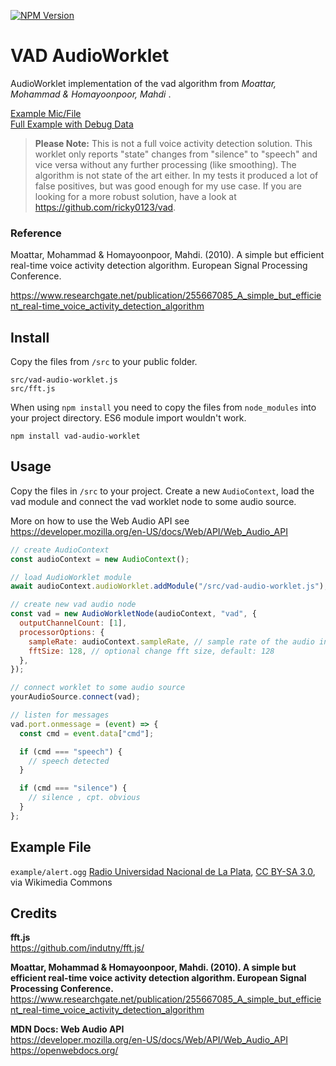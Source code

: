 [![NPM Version](https://img.shields.io/npm/v/vad-audio-worklet?style=flat&color=green)](https://www.npmjs.com/package/vad-audio-worklet)

# VAD AudioWorklet

AudioWorklet implementation of the vad algorithm from _Moattar, Mohammad & Homayoonpoor, Mahdi_ .

[Example Mic/File](https://thurti.github.io/vad-audio-worklet/example/index.html)  
[Full Example with Debug Data](https://thurti.github.io/vad-audio-worklet/example/index-full.html)

> **Please Note:** This is not a full voice activity detection solution. This worklet only reports "state" changes from "silence" to "speech" and vice versa without any further processing (like smoothing). The algorithm is not state of the art either. In my tests it produced a lot of false positives, but was good enough for my use case. If you are looking for a more robust solution, have a look at https://github.com/ricky0123/vad.

### Reference

Moattar, Mohammad & Homayoonpoor, Mahdi. (2010). A simple but efficient real-time voice activity detection algorithm. European Signal Processing Conference.

https://www.researchgate.net/publication/255667085_A_simple_but_efficient_real-time_voice_activity_detection_algorithm

## Install

Copy the files from `/src` to your public folder.

`src/vad-audio-worklet.js`  
`src/fft.js`

When using `npm install` you need to copy the files from `node_modules` into your project directory. ES6 module import wouldn't work.

```
npm install vad-audio-worklet
```

## Usage

Copy the files in `/src` to your project. Create a new `AudioContext`, load the vad module and connect the vad worklet node to some audio source.

More on how to use the Web Audio API see
https://developer.mozilla.org/en-US/docs/Web/API/Web_Audio_API

```js
// create AudioContext
const audioContext = new AudioContext();

// load AudioWorklet module
await audioContext.audioWorklet.addModule("/src/vad-audio-worklet.js");

// create new vad audio node
const vad = new AudioWorkletNode(audioContext, "vad", {
  outputChannelCount: [1],
  processorOptions: {
    sampleRate: audioContext.sampleRate, // sample rate of the audio input
    fftSize: 128, // optional change fft size, default: 128
  },
});

// connect worklet to some audio source
yourAudioSource.connect(vad);

// listen for messages
vad.port.onmessage = (event) => {
  const cmd = event.data["cmd"];

  if (cmd === "speech") {
    // speech detected
  }

  if (cmd === "silence") {
    // silence , cpt. obvious
  }
};
```

## Example File

`example/alert.ogg`
<a href="https://commons.wikimedia.org/wiki/File:03_ALBERT_EINSTEIN.ogg">Radio Universidad Nacional de La Plata</a>, <a href="https://creativecommons.org/licenses/by-sa/3.0">CC BY-SA 3.0</a>, via Wikimedia Commons

## Credits

**fft.js**  
https://github.com/indutny/fft.js/

**Moattar, Mohammad & Homayoonpoor, Mahdi. (2010). A simple but efficient real-time voice activity detection algorithm. European Signal Processing Conference.**  
https://www.researchgate.net/publication/255667085_A_simple_but_efficient_real-time_voice_activity_detection_algorithm

**MDN Docs: Web Audio API**  
https://developer.mozilla.org/en-US/docs/Web/API/Web_Audio_API  
https://openwebdocs.org/
